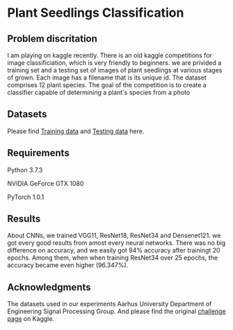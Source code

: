 Plant Seedlings Classification 
==============================
Problem discritation
--------------------
I am playing on kaggle recently. There is an old kaggle competitions for image classificiation, which is very friendly to beginners. we are privided a training set and a testing set of images of plant seedlings at various stages of grown. Each image has a filename that is its unique id. The dataset comprises 12 plant species. The goal of the competition is to create a classifier capable of determining a plant's species from a photo

## Datasets ##
Please find [Training data](https://www.kaggle.com/c/plant-seedlings-classification/download/train.zip)
and
[Testing data](https://www.kaggle.com/c/plant-seedlings-classification/download/test.zip) here.
    
## Requirements ##
Python 3.7.3

NVIDIA GeForce GTX 1080

PyTorch 1.0.1

## Results ##
About CNNs, we trained VGG11, ResNet18, ResNet34 and Densenet121. we got every good results from amost every neural networks.
There was no big difference on accuracy, and we easily got 94% accuracy after trainingt 20 epochs.
Among them, when  when training ResNet34 over 25 epochs, the accuracy became even higher (96.347%).

## Acknowledgments ##
The datasets used in our experiments Aarhus University Department of Engineering Signal Processing Group.
And please find the original [challenge page](https://www.kaggle.com/c/plant-seedlings-classification/overview) on Kaggle.
